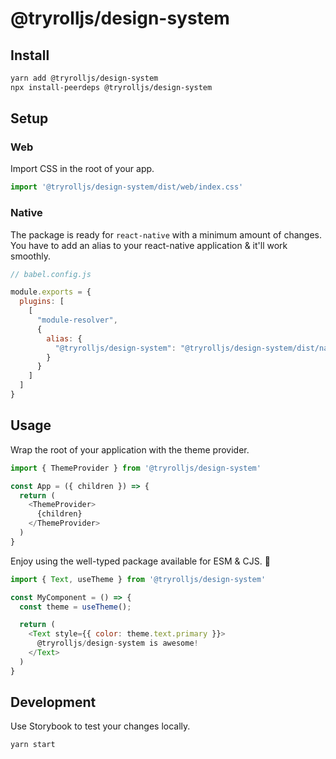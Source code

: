 # @tryrolljs/design-system

## Install

```sh
yarn add @tryrolljs/design-system
npx install-peerdeps @tryrolljs/design-system
```

## Setup

### Web

Import CSS in the root of your app.

```js
import '@tryrolljs/design-system/dist/web/index.css'
```

### Native

The package is ready for `react-native` with a minimum amount of changes. You have to add an alias to your react-native application & it'll work smoothly.

```js
// babel.config.js

module.exports = {
  plugins: [
    [
      "module-resolver",
      {
        alias: {
          "@tryrolljs/design-system": "@tryrolljs/design-system/dist/native/esm"
        }
      }
    ]
  ]
}
```

## Usage

Wrap the root of your application with the theme provider.

```js
import { ThemeProvider } from '@tryrolljs/design-system'

const App = ({ children }) => {
  return (
    <ThemeProvider>
      {children}
    </ThemeProvider>
  )
}
```

Enjoy using the well-typed package available for ESM & CJS. 🥳

```js
import { Text, useTheme } from '@tryrolljs/design-system'

const MyComponent = () => {
  const theme = useTheme();

  return (
    <Text style={{ color: theme.text.primary }}>
      @tryrolljs/design-system is awesome!
    </Text>
  )
}
```

## Development

Use Storybook to test your changes locally.

```sh
yarn start
```